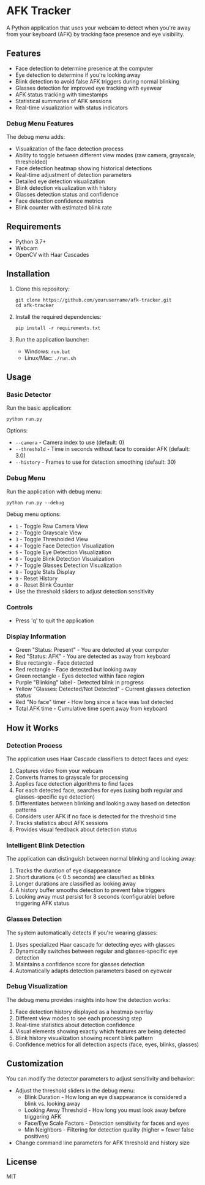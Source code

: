 # AFK Tracker

A Python application that uses your webcam to detect when you're away from your keyboard (AFK) by tracking face presence and eye visibility.

## Features

- Face detection to determine presence at the computer
- Eye detection to determine if you're looking away 
- Blink detection to avoid false AFK triggers during normal blinking
- Glasses detection for improved eye tracking with eyewear
- AFK status tracking with timestamps
- Statistical summaries of AFK sessions
- Real-time visualization with status indicators

### Debug Menu Features

The debug menu adds:
- Visualization of the face detection process
- Ability to toggle between different view modes (raw camera, grayscale, thresholded)
- Face detection heatmap showing historical detections
- Real-time adjustment of detection parameters
- Detailed eye detection visualization
- Blink detection visualization with history
- Glasses detection status and confidence
- Face detection confidence metrics
- Blink counter with estimated blink rate 

## Requirements

- Python 3.7+
- Webcam
- OpenCV with Haar Cascades

## Installation

1. Clone this repository:
   ```
   git clone https://github.com/yourusername/afk-tracker.git
   cd afk-tracker
   ```

2. Install the required dependencies:
   ```
   pip install -r requirements.txt
   ```

3. Run the application launcher:
   - Windows: `run.bat`
   - Linux/Mac: `./run.sh`

## Usage

### Basic Detector

Run the basic application:

```
python run.py
```

Options:
- `--camera` - Camera index to use (default: 0)
- `--threshold` - Time in seconds without face to consider AFK (default: 3.0)
- `--history` - Frames to use for detection smoothing (default: 30)

### Debug Menu

Run the application with debug menu:

```
python run.py --debug
```

Debug menu options:
- `1` - Toggle Raw Camera View
- `2` - Toggle Grayscale View
- `3` - Toggle Thresholded View
- `4` - Toggle Face Detection Visualization
- `5` - Toggle Eye Detection Visualization
- `6` - Toggle Blink Detection Visualization 
- `7` - Toggle Glasses Detection Visualization
- `8` - Toggle Stats Display
- `9` - Reset History
- `0` - Reset Blink Counter
- Use the threshold sliders to adjust detection sensitivity

### Controls
- Press 'q' to quit the application

### Display Information
- Green "Status: Present" - You are detected at your computer
- Red "Status: AFK" - You are detected as away from keyboard
- Blue rectangle - Face detected
- Red rectangle - Face detected but looking away
- Green rectangle - Eyes detected within face region
- Purple "Blinking" label - Detected blink in progress
- Yellow "Glasses: Detected/Not Detected" - Current glasses detection status
- Red "No face" timer - How long since a face was last detected
- Total AFK time - Cumulative time spent away from keyboard

## How it Works

### Detection Process
The application uses Haar Cascade classifiers to detect faces and eyes:
1. Captures video from your webcam
2. Converts frames to grayscale for processing
3. Applies face detection algorithms to find faces
4. For each detected face, searches for eyes (using both regular and glasses-specific eye detection)
5. Differentiates between blinking and looking away based on detection patterns
6. Considers user AFK if no face is detected for the threshold time
7. Tracks statistics about AFK sessions
8. Provides visual feedback about detection status

### Intelligent Blink Detection
The application can distinguish between normal blinking and looking away:
1. Tracks the duration of eye disappearance
2. Short durations (< 0.5 seconds) are classified as blinks
3. Longer durations are classified as looking away
4. A history buffer smooths detection to prevent false triggers
5. Looking away must persist for 8 seconds (configurable) before triggering AFK status

### Glasses Detection
The system automatically detects if you're wearing glasses:
1. Uses specialized Haar cascade for detecting eyes with glasses
2. Dynamically switches between regular and glasses-specific eye detection
3. Maintains a confidence score for glasses detection
4. Automatically adapts detection parameters based on eyewear

### Debug Visualization
The debug menu provides insights into how the detection works:
1. Face detection history displayed as a heatmap overlay
2. Different view modes to see each processing step
3. Real-time statistics about detection confidence
4. Visual elements showing exactly which features are being detected
5. Blink history visualization showing recent blink pattern
6. Confidence metrics for all detection aspects (face, eyes, blinks, glasses)

## Customization

You can modify the detector parameters to adjust sensitivity and behavior:
- Adjust the threshold sliders in the debug menu:
  - Blink Duration - How long an eye disappearance is considered a blink vs. looking away
  - Looking Away Threshold - How long you must look away before triggering AFK
  - Face/Eye Scale Factors - Detection sensitivity for faces and eyes
  - Min Neighbors - Filtering for detection quality (higher = fewer false positives)
- Change command line parameters for AFK threshold and history size

## License

MIT 
